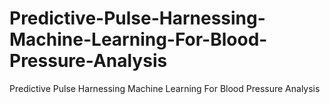 # Predictive-Pulse-Harnessing-Machine-Learning-For-Blood-Pressure-Analysis
Predictive Pulse Harnessing Machine Learning For Blood Pressure Analysis
